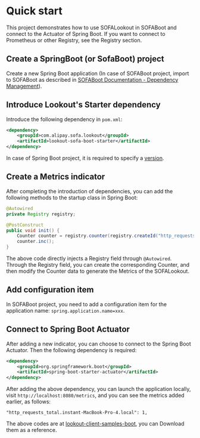 # Quick start

This project demonstrates how to use SOFALookout in SOFABoot and connect to the Actuator of Spring Boot. If you want to connect to Prometheus or other Registry, see the Registry section.

## Create a SpringBoot (or SofaBoot) project

Create a new Spring Boot application (In case of SOFABoot project, import to SOFABoot as described in [SOFABoot Documentation - Dependency Management](http://www.sofastack.tech/sofa-boot/docs/DependencyManagement)).

## Introduce Lookout's Starter dependency

Introduce the following dependency in `pom.xml`:

```xml
<dependency>
    <groupId>com.alipay.sofa.lookout</groupId>
    <artifactId>lookout-sofa-boot-starter</artifactId>
</dependency>
```

In case of Spring Boot project, it is required to specify a [version](http://mvnrepository.com/artifact/com.alipay.sofa.lookout/lookout-sofa-boot-starter).


## Create a Metrics indicator

After completing the introduction of dependencies, you can add the following methods to the startup class in Spring Boot:

```java
@Autowired
private Registry registry;

@PostConstruct
public void init() {
    Counter counter = registry.counter(registry.createId("http_requests_total").withTag("instant", NetworkUtil.getLocalAddress().getHostName()));
    counter.inc();
}
```

The above code directly injects a Registry field through `@Autowired`. Through the Registry field, you can create the corresponding Counter, and then modify the Counter data to generate the Metrics of the SOFALookout.

## Add configuration item

In SOFABoot project, you need to add a configuration item for the application name: `spring.application.name=xxx`.

## Connect to Spring Boot Actuator

After adding a new indicator, you can choose to connect to the Spring Boot Actuator. Then the following dependency is required:

```xml
<dependency>
    <groupId>org.springframework.boot</groupId>
    <artifactId>spring-boot-starter-actuator</artifactId>
</dependency>
```

After adding the above dependency, you can launch the application locally, visit `http://localhost:8080/metrics`, and you can see the metrics added earlier, as follows:

```
"http_requests_total.instant-MacBook-Pro-4.local": 1,
```

The above codes are at [lookout-client-samples-boot](https://github.com/sofastack/sofa-lookout/tree/master/samples/metrics/client/lookout-client-samples-boot), you can Download them as a reference.
